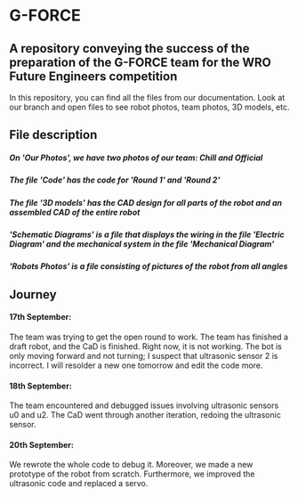 # G-FORCE
## A repository conveying the success of the preparation of the G-FORCE team for the WRO Future Engineers competition

In this repository, you can find all the files from our documentation. Look at our branch and open files to see robot photos, team photos, 3D models, etc.

## File description 
##### On 'Our Photos', we have two photos of our team: Chill and Official
##### The file 'Code' has the code for 'Round 1' and 'Round 2'
##### The file '3D models' has the CAD design for all parts of the robot and an assembled CAD of the entire robot
##### 'Schematic Diagrams' is a file that displays the wiring in the file 'Electric Diagram' and the mechanical system in the file 'Mechanical Diagram'
##### 'Robots Photos' is a file consisting of pictures of the robot from all angles



## Journey 

#### 17th September:
The team was trying to get the open round to work. The team has finished a draft robot, and the CaD is finished. Right now, it is not working. The bot is only moving forward and not turning; I suspect that ultrasonic sensor 2 is incorrect. I will resolder a new one tomorrow and edit the code more.

#### 18th September:
The team encountered and debugged issues involving ultrasonic sensors u0 and u2. The CaD went through another iteration, redoing the ultrasonic sensor.

#### 20th September:
We rewrote the whole code to debug it. Moreover, we made a new prototype of the robot from scratch. Furthermore, we improved the ultrasonic code and replaced a servo.
